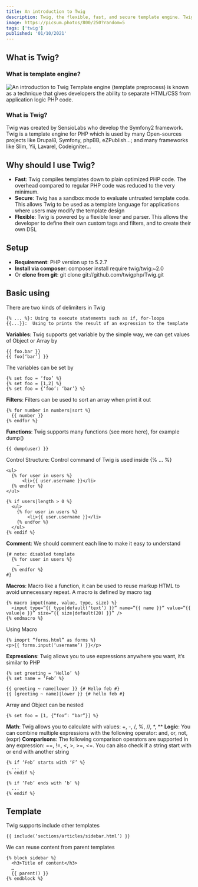 ```yaml
---
title: An introduction to Twig
description: Twig, the flexible, fast, and secure template engine. Twig is more concise, readable and secure than using PHP for your templates.
image: https://picsum.photos/800/250?random=5
tags: ['twig']
published: '01/10/2021'
---
```

## What is Twig?
### What is template engine?
![An introduction to Twig](https://www.lilengine.co/sites/default/files/inline-images/templateEngine_gif.gif "Screenshot of code")
Template engine (template preprocess) is known as a technique that gives developers the ability to separate HTML/CSS from application logic PHP code.

### What is Twig?
Twig was created by SensioLabs who develop the Symfony2 framework. Twig is a template engine for PHP which is used by many Open-sources projects like Drupal8, Symfony, phpBB, eZPublish...; and many frameworks like Slim, Yii, Lavarel, Codeigniter...

## Why should I use Twig?
* **Fast**: Twig compiles templates down to plain optimized PHP code. The overhead compared to regular PHP code was reduced to the very minimum.
* **Secure**: Twig has a sandbox mode to evaluate untrusted template code. This allows Twig to be used as a template language for applications where users may modify the template design
* **Flexible**: Twig is powered by a flexible lexer and parser. This allows the developer to define their own custom tags and filters, and to create their own DSL

## Setup
* **Requirement**: PHP version up to 5.2.7
* **Install via composer**: composer install require twig/twig:~2.0
* Or **clone from git**: git clone git://github.com/twigphp/Twig.git

## Basic using
There are two kinds of delimiters in Twig
```
{% ... %}: Using to execute statements such as if, for-loops
{{...}}:  Using to prints the result of an expression to the template
```
**Variables**: Twig supports get variable by the simple way, we can get values of Object or Array by
```
{{ foo.bar }}
{{ foo[‘bar’] }}
```
The variables can be set by
```
{% set foo = ‘foo’ %}
{% set foo = [1,2] %}
{% set foo = {‘foo’: ‘bar’} %}
```
**Filters**: Filters can be used to sort an array when print it out
```
{% for number in numbers|sort %}
  {{ number }}
{% endfor %}
```
**Functions**: Twig supports many functions (see more here), for example dump()
```
{{ dump(user) }}
```
Control Structure: Control command of Twig is used inside {% ... %}
```
<ul>
  {% for user in users %}
      <li>{{ user.username }}</li>
  {% endfor %}
</ul>

{% if users|length > 0 %}
  <ul>
    {% for user in users %}
        <li>{{ user.username }}</li>
    {% endfor %}
  </ul>
{% endif %}
```
**Comment**: We should comment each line to make it easy to understand
```
{# note: disabled template
  {% for user in users %}
    …
  {% endfor %}
#}
```
**Macros**: Macro like a function, it can be used to reuse markup HTML to avoid unnecessary repeat. A macro is defined by macro tag
```
{% macro input(name, value, type, size) %}
  <input type=”{{ type|default(‘text’) }}” name=”{{ name }}” value=”{{ value|e }}” size=”{{ size|default(20) }}” />
{% endmacro %}
```
Using Macro
```
{% imoprt “forms.html” as forms %}
<p>{{ forms.input(‘username’) }}</p>
```
**Expressions**: Twig allows you to use expressions anywhere you want, it’s similar to PHP
```
{% set greeting = ‘Hello’ %}
{% set name = ‘Feb’ %}

{{ greeting ~ name|lower }} {# Hello feb #}
{{ (greeting ~ name)|lower }} {# hello feb #}
```
Array and Object can be nested 
```
{% set foo = [1, {“foo”: “bar”}] %}
```
**Math**: Twig allows you to calculate with values: +, -, /, %, //, *, **
**Logic**: You can combine multiple expressions with the following operator: and, or, not, (expr)
**Comparisons**: The following comparison operators are supported in any expression: ==, !=, <, >, >=, <=. You can also check if a string start with or end with another string
```
{% if ‘Feb’ starts with ‘F’ %}
  ...
{% endif %}

{% if ‘Feb’ ends with ‘b’ %}
  ...
{% endif %}
```
## Template
Twig supports include other templates 
```
{{ include(‘sections/articles/sidebar.html’) }}
```
We can reuse content from parent templates
```
{% block sidebar %}
  <h3>Title of content</h3>
  …
  {{ parent() }}
{% endblock %}
```
